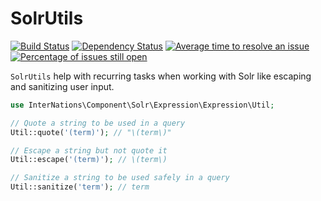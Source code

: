 # SolrUtils
[![Build Status](https://travis-ci.org/InterNations/SolrUtils.svg)](https://travis-ci.org/InterNations/SolrUtils) [![Dependency Status](https://www.versioneye.com/user/projects/5347af3ffe0d072109000231/badge.png)](https://www.versioneye.com/user/projects/5347af3ffe0d072109000231) [![Average time to resolve an issue](http://isitmaintained.com/badge/resolution/InterNations/SolrUtils.svg)](http://isitmaintained.com/project/InterNations/SolrUtils "Average time to resolve an issue") [![Percentage of issues still open](http://isitmaintained.com/badge/open/InterNations/SolrUtils.svg)](http://isitmaintained.com/project/InterNations/SolrUtils "Percentage of issues still open")

`SolrUtils` help with recurring tasks when working with Solr like escaping and sanitizing user input.

```php
use InterNations\Component\Solr\Expression\Expression\Util;

// Quote a string to be used in a query
Util::quote('(term)'); // "\(term\)"

// Escape a string but not quote it
Util::escape('(term)'); // \(term\)

// Sanitize a string to be used safely in a query
Util::sanitize('term'); // term
```
